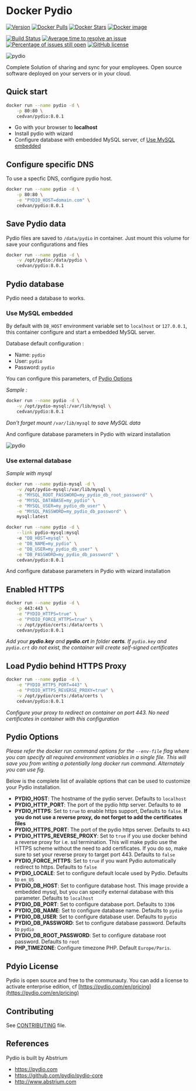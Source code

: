 # Docker Pydio

[![Version](https://images.microbadger.com/badges/version/cedvan/pydio:8.0.1.svg)](https://microbadger.com/images/cedvan/pydio:8.0.1 "Get your own version badge on microbadger.com")
[![Docker Pulls](https://img.shields.io/docker/pulls/cedvan/pydio.svg?style=flat-square)](https://hub.docker.com/r/cedvan/pydio/)
[![Docker Stars](https://img.shields.io/docker/stars/cedvan/pydio.svg?style=flat-square)](https://hub.docker.com/r/cedvan/pydio/)
[![Docker image](https://images.microbadger.com/badges/image/cedvan/pydio.svg?style=flat-square)](https://microbadger.com/#/images/cedvan/pydio "Size docker image on Docker Hub")

[![Build Status](https://img.shields.io/travis/cedvan/docker-pydio/master.svg?style=flat-square)](https://travis-ci.org/cedvan/docker-pydio)
[![Average time to resolve an issue](http://isitmaintained.com/badge/resolution/cedvan/docker-pydio.svg)](http://isitmaintained.com/project/cedvan/docker-pydio "Average time to resolve an issue")
[![Percentage of issues still open](http://isitmaintained.com/badge/open/cedvan/docker-pydio.svg)](http://isitmaintained.com/project/cedvan/docker-pydio "Percentage of issues still open")
[![GitHub license](https://img.shields.io/:license-mit-blue.svg?style=flat-square)]()

![pydio](https://raw.githubusercontent.com/cedvan/docker-pydio/master/img/pydio.png "pydio")

Complete Solution of sharing and sync for your employees. Open source software deployed on your servers or in your cloud.

## Quick start

```bash
docker run --name pydio -d \
    -p 80:80 \
    cedvan/pydio:8.0.1
```
- Go with your browser to **localhost**
- Install pydio with wizard
- Configure database with embedded MySQL server, cf [Use MySQL embedded](#use-mysql-embedded)

## Configure specific DNS

To use a specfic DNS, configure pydio host.

```bash
docker run --name pydio -d \
    -p 80:80 \
    -e "PYDIO_HOST=domain.com" \
    cedvan/pydio:8.0.1
```

## Save Pydio data

Pydio files are saved to `/data/pydio` in container. Just mount this volume for save your configurations and files

```bash
docker run --name pydio -d \
    -v /opt/pydio:/data/pydio \
    cedvan/pydio:8.0.1
```

## Pydio database

Pydio need a database to works.

### Use MySQL embedded

By default with `DB_HOST` environment variable set to `localhost` or `127.0.0.1`, this container configure and start a embedded MySQL server.

Database default configuration :
- Name: `pydio`
- User: `pydio`
- Password: `pydio`

You can configure this parameters, cf [Pydio Options](#pydio-options)

*Sample :*

```bash
docker run --name pydio -d \
    -v /opt/pydio-mysql:/var/lib/mysql \
    cedvan/pydio:8.0.1
```
*Don't forget mount `/var/lib/mysql` to save MySQL data*

And configure database parameters in Pydio with wizard installation

![pydio](https://raw.githubusercontent.com/cedvan/docker-pydio/master/img/pydio-database-embedded.png "pydio-database-embedded")



### Use external database

*Sample with mysql*

```bash
docker run --name pydio-mysql -d \
    -v /opt/pydio-mysql:/var/lib/mysql \
    -e "MYSQL_ROOT_PASSWORD=my_pydio_db_root_password" \
    -e "MYSQL_DATABASE=my_pydio" \
    -e "MYSQL_USER=my_pydio_db_user" \
    -e "MYSQL_PASSWORD=my_pydio_db_password" \
    mysql:latest
```

```bash
docker run --name pydio -d \
    --link pydio-mysql:mysql
    -e "DB_HOST=mysql" \
    -e "DB_NAME=my_pydio" \
    -e "DB_USER=my_pydio_db_user" \
    -e "DB_PASSWORD=my_pydio_db_password" \
    cedvan/pydio:8.0.1
```

And configure database parameters in Pydio with wizard installation

## Enabled HTTPS

```bash
docker run --name pydio -d \
    -p 443:443 \
    -e "PYDIO_HTTPS=true" \
    -e "PYDIO_FORCE_HTTPS=true" \
    -v /opt/pydio/certs:/data/certs \
    cedvan/pydio:8.0.1
```
*Add your **pydio.key** and **pydio.crt** in folder **certs**. If `pydio.key` and `pydio.crt` do not exist, the container will create self-signed certificates*

## Load Pydio behind HTTPS Proxy

```bash
docker run --name pydio -d \
    -e "PYDIO_HTTPS_PORT=443" \
    -e "PYDIO_HTTPS_REVERSE_PROXY=true" \
    -v /opt/pydio/certs:/data/certs \
    cedvan/pydio:8.0.1
```
*Configure your proxy to redirect on container on port 443. No need certificates in container with this configuration*

## Pydio Options

*Please refer the docker run command options for the `--env-file` flag where you can specify all required environment variables in a single file. This will save you from writing a potentially long docker run command. Alternately you can use fig.*

Below is the complete list of available options that can be used to customize your Pydio installation.

- **PYDIO_HOST**: The hostname of the pydio server. Defaults to `localhost`
- **PYDIO_HTTP_PORT**: The port of the pydio http server. Defaults to `80`
- **PYDIO_HTTPS**: Set to `true` to enable https support, Defaults to `false`. **If you do not use a reverse proxy, do not forget to add the certificates files**
- **PYDIO_HTTPS_PORT**: The port of the pydio https server. Defaults to `443`
- **PYDIO_HTTPS_REVERSE_PROXY**: Set to `true` if you use docker behind a reverse proxy for i.e. ssl termination. This will make pydio use the HTTPS scheme without the need to add certificates. If you do so, make sure to set your reverse proxy to target port 443. Defaults to `false`
- **PYDIO_FORCE_HTTPS**: Set to `true` if you want Pydio automatically redirect to https. Defaults to `false`
- **PYDIO_LOCALE**: Set to configure default locale used by Pydio. Defaults to `en_US`
- **PYDIO_DB_HOST**: Set to configure database host. This image provide a embedded mysql, but you can specify external database with this parameter. Defaults to `localhost`
- **PYDIO_DB_PORT**: Set to configure database port. Defaults to `3306`
- **PYDIO_DB_NAME**: Set to configure database name. Defaults to `pydio`
- **PYDIO_DB_USER**: Set to configure database user. Defaults to `pydio`
- **PYDIO_DB_PASSWORD**: Set to configure database password. Defaults to `pydio`
- **PYDIO_DB_ROOT_PASSWORD**: Set to configure database root password. Defaults to `root`
- **PHP_TIMEZONE**: Configure timezone PHP. Default `Europe/Paris`.

## Pdyio License

Pydio is open source and free to the communauty.
You can add a license to activate enterprise edition, cf [https://pydio.com/en/pricing](https://pydio.com/en/pricing)

## Contributing

See [CONTRIBUTING](CONTRIBUTING.md) file.

## References

Pydio is built by Abstrium

- https://pydio.com
- https://github.com/pydio/pydio-core
- http://www.abstrium.com
